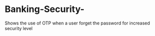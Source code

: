 # Banking-Security-

Shows the use of OTP when a user forget the password for increased security level
